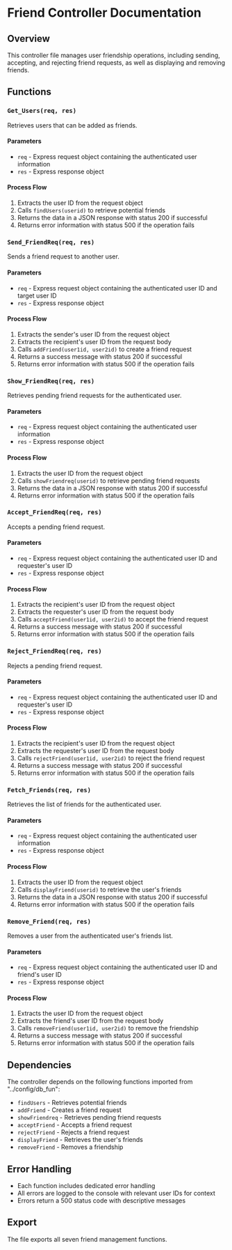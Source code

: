 # Friend Controller Documentation

## Overview
This controller file manages user friendship operations, including sending, accepting, and rejecting friend requests, as well as displaying and removing friends.

## Functions

### `Get_Users(req, res)`
Retrieves users that can be added as friends.

#### Parameters
- `req` - Express request object containing the authenticated user information
- `res` - Express response object

#### Process Flow
1. Extracts the user ID from the request object
2. Calls `findUsers(userid)` to retrieve potential friends
3. Returns the data in a JSON response with status 200 if successful
4. Returns error information with status 500 if the operation fails

### `Send_FriendReq(req, res)`
Sends a friend request to another user.

#### Parameters
- `req` - Express request object containing the authenticated user ID and target user ID
- `res` - Express response object

#### Process Flow
1. Extracts the sender's user ID from the request object
2. Extracts the recipient's user ID from the request body
3. Calls `addFriend(user1id, user2id)` to create a friend request
4. Returns a success message with status 200 if successful
5. Returns error information with status 500 if the operation fails

### `Show_FriendReq(req, res)`
Retrieves pending friend requests for the authenticated user.

#### Parameters
- `req` - Express request object containing the authenticated user information
- `res` - Express response object

#### Process Flow
1. Extracts the user ID from the request object
2. Calls `showFriendreq(userid)` to retrieve pending friend requests
3. Returns the data in a JSON response with status 200 if successful
4. Returns error information with status 500 if the operation fails

### `Accept_FriendReq(req, res)`
Accepts a pending friend request.

#### Parameters
- `req` - Express request object containing the authenticated user ID and requester's user ID
- `res` - Express response object

#### Process Flow
1. Extracts the recipient's user ID from the request object
2. Extracts the requester's user ID from the request body
3. Calls `acceptFriend(user1id, user2id)` to accept the friend request
4. Returns a success message with status 200 if successful
5. Returns error information with status 500 if the operation fails

### `Reject_FriendReq(req, res)`
Rejects a pending friend request.

#### Parameters
- `req` - Express request object containing the authenticated user ID and requester's user ID
- `res` - Express response object

#### Process Flow
1. Extracts the recipient's user ID from the request object
2. Extracts the requester's user ID from the request body
3. Calls `rejectFriend(user1id, user2id)` to reject the friend request
4. Returns a success message with status 200 if successful
5. Returns error information with status 500 if the operation fails

### `Fetch_Friends(req, res)`
Retrieves the list of friends for the authenticated user.

#### Parameters
- `req` - Express request object containing the authenticated user information
- `res` - Express response object

#### Process Flow
1. Extracts the user ID from the request object
2. Calls `displayFriend(userid)` to retrieve the user's friends
3. Returns the data in a JSON response with status 200 if successful
4. Returns error information with status 500 if the operation fails

### `Remove_Friend(req, res)`
Removes a user from the authenticated user's friends list.

#### Parameters
- `req` - Express request object containing the authenticated user ID and friend's user ID
- `res` - Express response object

#### Process Flow
1. Extracts the user ID from the request object
2. Extracts the friend's user ID from the request body
3. Calls `removeFriend(user1id, user2id)` to remove the friendship
4. Returns a success message with status 200 if successful
5. Returns error information with status 500 if the operation fails

## Dependencies
The controller depends on the following functions imported from "../config/db_fun":
- `findUsers` - Retrieves potential friends
- `addFriend` - Creates a friend request
- `showFriendreq` - Retrieves pending friend requests
- `acceptFriend` - Accepts a friend request
- `rejectFriend` - Rejects a friend request
- `displayFriend` - Retrieves the user's friends
- `removeFriend` - Removes a friendship

## Error Handling
- Each function includes dedicated error handling
- All errors are logged to the console with relevant user IDs for context
- Errors return a 500 status code with descriptive messages

## Export
The file exports all seven friend management functions.